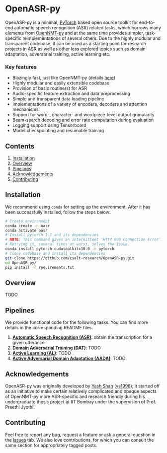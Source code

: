 # OpenASR-py

OpenASR-py is a minimal, [PyTorch](https://github.com/pytorch/pytorch) based open source toolkit for end-to-end automatic speech recognition (ASR) related tasks, which borrows many elements from [OpenNMT-py](https://github.com/OpenNMT/OpenNMT-py) and at the same time provides simpler, task-specific reimplementations of several others. Due to the highly modular and transparent codebase, it can be used as a starting point for research projects in ASR as well as other less explored topics such as domain adaptation, adversarial training, active learning etc.

### Key features
* Blazingly fast, just like OpenNMT-py (details [here](https://github.com/OpenNMT/OpenNMT-py/issues/552))
* Highly modular and easily extensible codebase
* Provision of basic routine(s) for ASR
* Audio-specific feature extraction and data preprocessing
* Simple and transparent data loading pipeline
* Implementations of a variety of encoders, decoders and attention mechanisms
* Support for word-, character- and wordpiece-level output granularity
* Beam-search decoding and error rate computation during evaluation
* Logging support using Tensorboard
* Model checkpointing and resumable training

## Contents
1. [Installation](#installation)
2. [Overview](#overview)
3. [Pipelines](#pipelines)
4. [Acknowledgements](#acknowledgements)
5. [Contributing](#contributing)

## Installation

We recommend using `conda` for setting up the environment. After it has been successfully installed, follow the steps below:
```bash
# Create environment
conda create -n oasr
conda activate oasr
# Install pytorch 1.1 and its dependencies
# NOTE: This command gives an intermittent 'HTTP 000 Connection Error'. 
# Retrying it, several times at worst, solves the issue.
conda install pytorch cudatoolkit=10.0 -c pytorch
# Clone codebase and install its dependencies
git clone https://github.com/csalt-research/OpenASR-py.git
cd OpenASR-py/
pip install -r requirements.txt
```

## Overview

TODO

## Pipelines

We provide functional code for the following tasks. You can find more details in the corresponding README files.

1. [**Automatic Speech Recognition (ASR)**](pipelines/ASR): obtain the transcription for a given utterance
2. [**Domain Adversarial Training (DAT)**](): TODO
3. [**Active Learning (AL)**](): TODO
4. [**Active Adversarial Domain Adaptation (AADA)**](): TODO

## Acknowledgements
OpenASR-py was originally developed by [Yash Shah](https://ys1998.github.io) ([ys1998](https://github.com/ys1998)); it started off as an initiative to make certain relatively complicated and opaque aspects of OpenNMT-py more ASR-specific and research friendly during his undergraduate thesis project at IIT Bombay under the supervision of Prof. Preethi Jyothi.

## Contributing
Feel free to report any bug, request a feature or ask a general question in the [Issues](https://github.com/csalt-research/OpenASR-py/issues) tab. We also love contributions, for which you can consult the same section for appropriately tagged posts. 